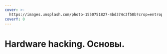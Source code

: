 ```yaml
---
cover: >-
  https://images.unsplash.com/photo-1550751827-4bd374c3f58b?crop=entropy&cs=srgb&fm=jpg&ixid=MnwxOTcwMjR8MHwxfHNlYXJjaHwyfHxjeWJlcnxlbnwwfHx8fDE2MzYyODE0OTQ&ixlib=rb-1.2.1&q=85
coverY: 0
---
```


# Hardware hacking. Основы.

